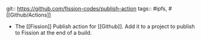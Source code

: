 ---
---

git:: https://github.com/fission-codes/publish-action
tags:: #ipfs, #[[Github/Actions]]

- The [[Fission]] Publish action for [[Github]]. Add it to a project to publish to Fission at the end of a build.
